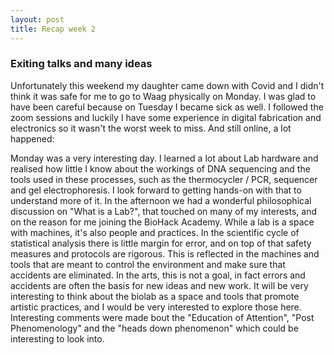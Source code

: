 ```yaml
---
layout: post
title: Recap week 2
---
```

### Exiting talks and many ideas
Unfortunately this weekend my daughter came down with Covid and I didn't think it was safe for me to go to Waag physically on Monday. I was glad to have been careful because on Tuesday I became sick as well. I followed the zoom sessions and luckily I have some experience in digital fabrication and electronics so it wasn't the worst week to miss. And still online, a lot happened:

Monday was a very interesting day. I learned a lot about Lab hardware and realised how little I know about the workings of DNA sequencing and the tools used in these processes, such as the thermocycler / PCR, sequencer and gel electrophoresis. I look forward to getting hands-on with that to understand more of it. In the afternoon we had a wonderful philosophical discussion on "What is a Lab?", that touched on many of my interests, and on  the reason for me joining the BioHack Academy. While a lab is a space with machines, it's also people and practices. In the scientific cycle of statistical analysis there is little margin for error, and on top of that safety measures and protocols are rigorous. This is reflected in the machines and tools that are meant to control the environment and make sure that accidents are eliminated. In the arts, this is not a goal, in fact errors and accidents are often the basis for new ideas and new work. It will be very interesting to think about the biolab as a space and tools that promote artistic practices, and I would be very interested to explore those here. Interesting comments were made bout the "Education of Attention", "Post Phenomenology" and the "heads down phenomenon" which could be interesting to look into.


